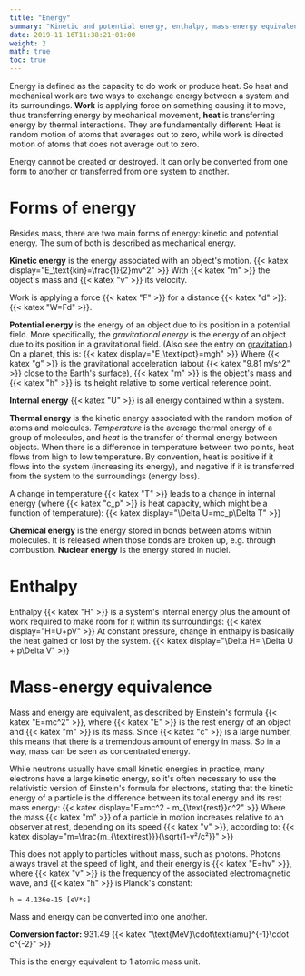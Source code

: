```yaml
---
title: "Energy"
summary: "Kinetic and potential energy, enthalpy, mass-energy equivalence."
date: 2019-11-16T11:38:21+01:00
weight: 2
math: true
toc: true
---
```


Energy is defined as the capacity to do work or produce heat. So heat and mechanical work are two ways to exchange energy between a system and its surroundings.
**Work** is applying force on something causing it to move, thus transferring energy by mechanical movement, **heat** is transferring energy by thermal interactions. They are fundamentally different: Heat is random motion of atoms that averages out to zero, while work is directed motion of atoms that does not average out to zero.

Energy cannot be created or destroyed. It can only be converted from one form to another or transferred from one system to another.

# Forms of energy

Besides mass, there are two main forms of energy: kinetic and potential energy. The sum of both is described as mechanical energy.

**Kinetic energy** is the energy associated with an object's motion.
{{< katex display="E_\text{kin}=\frac{1}{2}mv^2" >}}
With {{< katex "m" >}} the object's mass and {{< katex "v" >}} its velocity.

Work is applying a force {{< katex "F" >}} for a distance {{< katex "d" >}}: {{< katex "W=Fd" >}}.

**Potential energy** is the energy of an object due to its position in a potential field. More specifically, the _gravitational energy_ is the energy of an object due to its position in a gravitational field. (Also see the entry on [gravitation](/docs/nuctec/forces/#gravitational-force).) On a planet, this is:
{{< katex display="E_\text{pot}=mgh" >}}
Where {{< katex "g" >}} is the gravitational acceleration (about {{< katex "9.81 m/s^2" >}} close to the Earth's surface), {{< katex "m" >}} is the object's mass and {{< katex "h" >}} is its height relative to some vertical reference point.

**Internal energy** {{< katex "U" >}} is all energy contained within a system.

**Thermal energy** is the kinetic energy associated with the random motion of atoms and molecules. _Temperature_ is the average thermal energy of a group of molecules, and _heat_ is the transfer of thermal energy between objects. When there is a difference in temperature between two points, heat flows from high to low temperature. By convention, heat is positive if it flows into the system (increasing its energy), and negative if it is transferred from the system to the surroundings (energy loss).

A change in temperature {{< katex "T" >}} leads to a change in internal energy (where {{< katex "c_p" >}} is heat capacity, which might be a function of temperature):
{{< katex display="\Delta U=mc_p\Delta T" >}}

**Chemical energy** is the energy stored in bonds between atoms within molecules. It is released when those bonds are broken up, e.g. through combustion. **Nuclear energy** is the energy stored in nuclei.

# Enthalpy

Enthalpy {{< katex "H" >}} is a system's internal energy plus the amount of work required to make room for it within its surroundings:
{{< katex display="H=U+pV" >}}
At constant pressure, change in enthalpy is basically the heat gained or lost by the system.
{{< katex display="\Delta H= \Delta U + p\Delta V" >}}

# Mass-energy equivalence

Mass and energy are equivalent, as described by Einstein's formula {{< katex "E=mc^2" >}}, where {{< katex "E" >}} is the rest energy of an object and {{< katex "m" >}} is its mass. Since {{< katex "c" >}} is a large number, this means that there is a tremendous amount of energy in mass. So in a way, mass can be seen as concentrated energy.

While neutrons usually have small kinetic energies in practice, many electrons have a large kinetic energy, so it's often necessary to use the relativistic version of Einstein's formula for electrons, stating that the kinetic energy of a particle is the difference between its total energy and its rest mass energy:
{{< katex display="E=mc^2 - m_{\text{rest}}c^2" >}}
Where the mass {{< katex "m" >}} of a particle in motion increases relative to an observer at rest, depending on its speed {{< katex "v" >}}, according to:
{{< katex display="m=\frac{m_{\text{rest}}}{\sqrt{1-v²/c²}}" >}}

This does not apply to particles without mass, such as photons. Photons always travel at the speed of light, and their energy is {{< katex "E=hv" >}}, where {{< katex "v" >}} is the frequency of the associated electromagnetic wave, and {{< katex "h" >}} is Planck's constant:
```
h = 4.136e-15 [eV*s]
```

Mass and energy can be converted into one another.

**Conversion factor:** 931.49 {{< katex "\text{MeV}\cdot\text{amu}^{-1}\cdot c^{-2}" >}}

This is the energy equivalent to 1 atomic mass unit.
